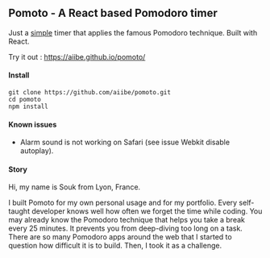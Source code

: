 ## Pomoto - A React based Pomodoro timer

Just a <u>simple</u> timer that applies the famous Pomodoro technique.
Built with React.

Try it out : https://aiibe.github.io/pomoto/

#### Install

```
git clone https://github.com/aiibe/pomoto.git
cd pomoto
npm install
```

#### Known issues

- Alarm sound is not working on Safari (see issue Webkit disable autoplay).


#### Story

Hi, my name is Souk from Lyon, France.

I built Pomoto for my own personal usage and for my portfolio.
Every self-taught developer knows well how often we forget the time while coding.
You may already know the Pomodoro technique that helps you take a break every 25 minutes. It prevents you from deep-diving too long on a task.
There are so many Pomodoro apps around the web that I started to question how difficult it is to build. Then, I took it as a challenge.

